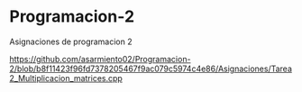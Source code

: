 # Programacion-2
Asignaciones de programacion 2

https://github.com/asarmiento02/Programacion-2/blob/b8f11423f96fd7378205467f9ac079c5974c4e86/Asignaciones/Tarea2_Multiplicacion_matrices.cpp
